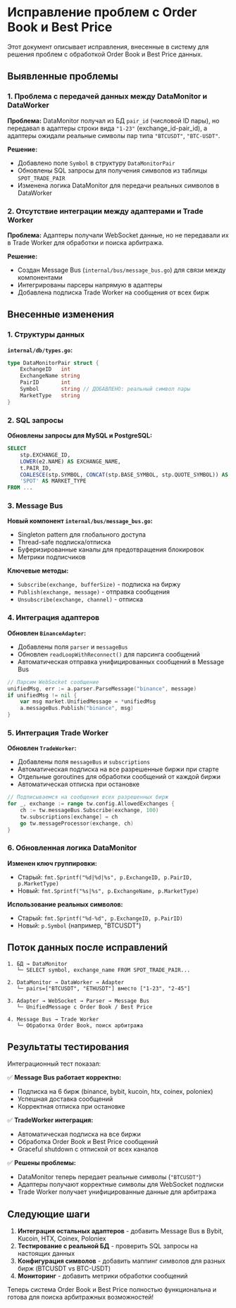 # Исправление проблем с Order Book и Best Price

Этот документ описывает исправления, внесенные в систему для решения проблем с обработкой Order Book и Best Price данных.

## Выявленные проблемы

### 1. Проблема с передачей данных между DataMonitor и DataWorker

**Проблема:** DataMonitor получал из БД `pair_id` (числовой ID пары), но передавал в адаптеры строки вида `"1-23"` (exchange_id-pair_id), а адаптеры ожидали реальные символы пар типа `"BTCUSDT"`, `"BTC-USDT"`.

**Решение:**
- Добавлено поле `Symbol` в структуру `DataMonitorPair`
- Обновлены SQL запросы для получения символов из таблицы `SPOT_TRADE_PAIR`
- Изменена логика DataMonitor для передачи реальных символов в DataWorker

### 2. Отсутствие интеграции между адаптерами и Trade Worker

**Проблема:** Адаптеры получали WebSocket данные, но не передавали их в Trade Worker для обработки и поиска арбитража.

**Решение:**
- Создан Message Bus (`internal/bus/message_bus.go`) для связи между компонентами
- Интегрированы парсеры напрямую в адаптеры
- Добавлена подписка Trade Worker на сообщения от всех бирж

## Внесенные изменения

### 1. Структуры данных

**`internal/db/types.go`:**
```go
type DataMonitorPair struct {
    ExchangeID   int
    ExchangeName string
    PairID       int
    Symbol       string // ДОБАВЛЕНО: реальный символ пары
    MarketType   string
}
```

### 2. SQL запросы

**Обновлены запросы для MySQL и PostgreSQL:**
```sql
SELECT 
    stp.EXCHANGE_ID,
    LOWER(e2.NAME) AS EXCHANGE_NAME,
    t.PAIR_ID,
    COALESCE(stp.SYMBOL, CONCAT(stp.BASE_SYMBOL, stp.QUOTE_SYMBOL)) AS SYMBOL, -- ДОБАВЛЕНО
    'SPOT' AS MARKET_TYPE
FROM ...
```

### 3. Message Bus

**Новый компонент `internal/bus/message_bus.go`:**
- Singleton pattern для глобального доступа
- Thread-safe подписка/отписка
- Буферизированные каналы для предотвращения блокировок
- Метрики подписчиков

**Ключевые методы:**
- `Subscribe(exchange, bufferSize)` - подписка на биржу
- `Publish(exchange, message)` - отправка сообщения
- `Unsubscribe(exchange, channel)` - отписка

### 4. Интеграция адаптеров

**Обновлен `BinanceAdapter`:**
- Добавлены поля `parser` и `messageBus`
- Обновлен `readLoopWithReconnect()` для парсинга сообщений
- Автоматическая отправка унифицированных сообщений в Message Bus

```go
// Парсим WebSocket сообщение
unifiedMsg, err := a.parser.ParseMessage("binance", message)
if unifiedMsg != nil {
    var msg market.UnifiedMessage = *unifiedMsg
    a.messageBus.Publish("binance", msg)
}
```

### 5. Интеграция Trade Worker

**Обновлен `TradeWorker`:**
- Добавлены поля `messageBus` и `subscriptions`
- Автоматическая подписка на все разрешенные биржи при старте
- Отдельные goroutines для обработки сообщений от каждой биржи
- Автоматическая отписка при остановке

```go
// Подписываемся на сообщения всех разрешенных бирж
for _, exchange := range tw.config.AllowedExchanges {
    ch := tw.messageBus.Subscribe(exchange, 100)
    tw.subscriptions[exchange] = ch
    go tw.messageProcessor(exchange, ch)
}
```

### 6. Обновленная логика DataMonitor

**Изменен ключ группировки:**
- Старый: `fmt.Sprintf("%d|%d|%s", p.ExchangeID, p.PairID, p.MarketType)`
- Новый: `fmt.Sprintf("%s|%s", p.ExchangeName, p.MarketType)`

**Использование реальных символов:**
- Старый: `fmt.Sprintf("%d-%d", p.ExchangeID, p.PairID)`
- Новый: `p.Symbol` (например, "BTCUSDT")

## Поток данных после исправлений

```
1. БД → DataMonitor
   └─ SELECT symbol, exchange_name FROM SPOT_TRADE_PAIR...

2. DataMonitor → DataWorker → Adapter
   └─ pairs=["BTCUSDT", "ETHUSDT"] вместо ["1-23", "2-45"]

3. Adapter → WebSocket → Parser → Message Bus
   └─ UnifiedMessage с Order Book / Best Price

4. Message Bus → Trade Worker
   └─ Обработка Order Book, поиск арбитража
```

## Результаты тестирования

Интеграционный тест показал:

✅ **Message Bus работает корректно:**
- Подписка на 6 бирж (binance, bybit, kucoin, htx, coinex, poloniex)
- Успешная доставка сообщений
- Корректная отписка при остановке

✅ **TradeWorker интеграция:**
- Автоматическая подписка на все биржи
- Обработка Order Book и Best Price сообщений
- Graceful shutdown с отпиской от всех каналов

✅ **Решены проблемы:**
- DataMonitor теперь передает реальные символы (`"BTCUSDT"`)
- Адаптеры получают корректные символы для WebSocket подписки
- Trade Worker получает унифицированные данные для арбитража

## Следующие шаги

1. **Интеграция остальных адаптеров** - добавить Message Bus в Bybit, Kucoin, HTX, Coinex, Poloniex
2. **Тестирование с реальной БД** - проверить SQL запросы на настоящих данных
3. **Конфигурация символов** - добавить маппинг символов для разных бирж (BTCUSDT vs BTC-USDT)
4. **Мониторинг** - добавить метрики обработки сообщений

Теперь система Order Book и Best Price полностью функциональна и готова для поиска арбитражных возможностей!